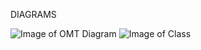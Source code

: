 DIAGRAMS

![Image of OMT Diagram](https://i.gyazo.com/6b32074347751aa4354e11be5aedf1d3.png)
![Image of Class](https://i.gyazo.com/0e9e9861a5925ff66465f15b1d1b5cc3.png)
